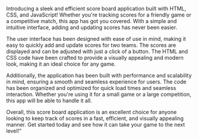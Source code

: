 Introducing a sleek and efficient score board application built with HTML, CSS, and JavaScript! Whether you're tracking scores for a friendly game or a competitive match, this app has got you covered. With a simple and intuitive interface, adding and updating scores has never been easier.

The user interface has been designed with ease of use in mind, making it easy to quickly add and update scores for two teams. The scores are displayed  and can be adjusted with just a click of a button. The HTML and CSS code have been crafted to provide a visually appealing and modern look, making it an ideal choice for any game.

Additionally, the application has been built with performance and scalability in mind, ensuring a smooth and seamless experience for users. The code has been organized and optimized for quick load times and seamless interaction. Whether you're using it for a small game or a large competition, this app will be able to handle it all.

Overall, this score board application is an excellent choice for anyone looking to keep track of scores in a fast, efficient, and visually appealing manner. Get started today and see how it can take your game to the next level!"





